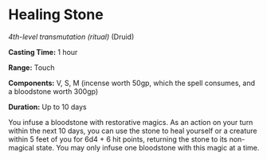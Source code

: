 # Healing Stone
*4th-level transmutation (ritual)* (Druid)

**Casting Time:** 1 hour

**Range:** Touch

**Components:** V, S, M (incense worth 50gp, which the spell consumes, and a bloodstone worth 300gp)

**Duration:** Up to 10 days

You infuse a bloodstone with restorative magics. As an action on your turn within the next 10 days, you can use the stone to heal yourself or a creature within 5 feet of you for 6d4 + 6 hit points, returning the stone to its non-magical state. You may only infuse one bloodstone with this magic at a time.